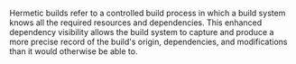 Hermetic builds refer to a controlled build process in which a build system knows all the required resources and dependencies. This enhanced dependency visibility allows the build system to capture and produce a more precise record of the build's origin, dependencies, and modifications than it would otherwise be able to.
